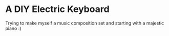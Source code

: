 # A DIY Electric Keyboard
Trying to make myself a music composition set and starting with a majestic piano :)
